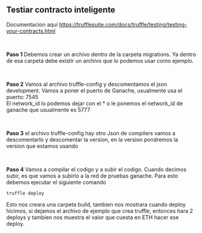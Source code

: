 ## **Testiar contracto inteligente**
Documentacion aqui https://trufflesuite.com/docs/truffle/testing/testing-your-contracts.html 

</br>

**Paso 1**
Debemos crear un archivo dentro de la carpeta migrations. Ya dentro de esa carpeta debe existir un archivo que lo podemos usar como ejemplo. 

</br>

**Paso 2**
Vamos al archivo truffle-config y descomentamos el json development. Vamos a poner el puerto de Ganache, usualmente usa el puerto: 7545  
El network_id lo podemos dejar con el * o le ponemos el network_id de ganache que usualmente es 5777

</br>

**Paso 3**
el archivo truffle-config hay otro Json de compilers vamos a descomentarlo y descomentar la version, en la version pondremos la version que estamos usando

</br>

**Paso 4**
Vamos a compilar el codigo y a subir el codigo. Cuando decimos subir, es que vamos a subirlo a la red de pruebas ganache. Para esto debemos ejecutar el siguiente comando

```
truffle deploy
```
Esto nos creara una carpeta build, tambien nos mostrara cuando deploy hicimos, si dejamos el archivo de ejemplo que crea truffle, entonces hara 2 deploys y tambien nos muestra el valor que cuesta en ETH hacer ese deploy.